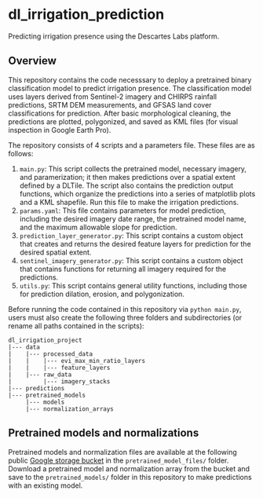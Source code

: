# dl_irrigation_prediction
Predicting irrigation presence using the Descartes Labs platform.

## Overview
This repository contains the code necesssary to deploy a pretrained binary classification model to predict irrigation presence. The classification model uses layers derived from Sentinel-2 imagery and CHIRPS rainfall predictions, SRTM DEM measurements, and GFSAS land cover classifications for prediction. After basic morphological cleaning, the predictions are plotted, polygonized, and saved as KML files (for visual inspection in Google Earth Pro). 

The repository consists of 4 scripts and a parameters file. These files are as follows:

1. `main.py`: This script collects the pretrained model, necessary imagery, and paramerization; it then makes predictions over a spatial extent defined by a DLTile. The script also contains the prediction output functions, which organize the predictions into a series of matplotlib plots and a KML shapefile. Run this file to make the irrigation predictions.
2. `params.yaml`: This file contains parameters for model prediction, including the desired imagery date range, the pretrained model name, and the maximum allowable slope for prediction. 
3. `prediction_layer_generator.py`: This script contains a custom object that creates and returns the desired feature layers for prediction for the desired spatial extent.  
4. `sentinel_imagery_generator.py`: This script contains a custom object that contains functions for returning all imagery required for the predictions.
5. `utils.py`: This script contains general utility functions, including those for prediction dilation, erosion, and polygonization. 

Before running the code contained in this repository via `python main.py`, users must also create the following three folders and subdirectories (or rename all paths contained in the scripts):

```
dl_irrigation_project
|--- data
|    |--- processed_data
|    |    |--- evi_max_min_ratio_layers
|    |    |--- feature_layers
|    |--- raw_data
|         |--- imagery_stacks
|--- predictions
|--- pretrained_models
     |--- models
     |--- normalization_arrays
```

## Pretrained models and normalizations

Pretrained models and normalization files are available at the following public [Google
 storage bucket](https://console.cloud.google.com/storage/browser/qsel_irrigation_detection) in the `pretrained_model_files/` folder. Download a pretrained model and normalization array from the bucket and save to the `pretrained_models/` folder in this repository to make predictions with an existing model. 